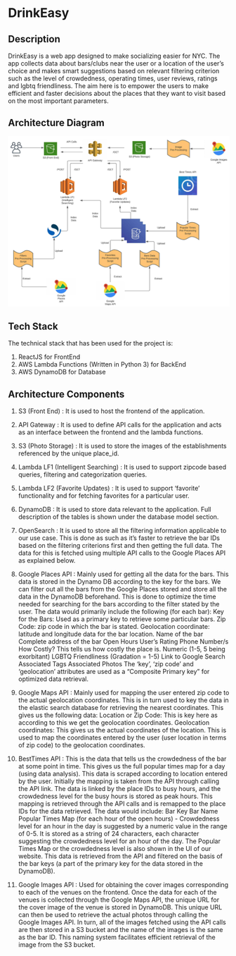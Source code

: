 # DrinkEasy

## Description

DrinkEasy is a web app designed to make socializing easier for NYC. 
The app collects data about bars/clubs near the user or a location of the user’s choice and makes smart suggestions based on relevant filtering criterion such as 
the level of crowdedness, operating times, user reviews, ratings and lgbtq friendliness. The aim here is to empower the users to make efficient and faster decisions about the places that they want to visit based on the most important parameters.

## Architecture Diagram

![Architecture Diagram](drinkeasy-architecture.png)

## Tech Stack

The technical stack that has been used for the project is:
1. ReactJS for FrontEnd
2. AWS Lambda Functions (Written in Python 3) for BackEnd
3. AWS DynamoDB for Database

## Architecture Components

1. S3 (Front End) : It is used to host the frontend of the application. 

2. API Gateway : It is used to define API calls for the application and acts as an interface between the frontend and the lambda functions. 

3. S3 (Photo Storage) : It is used to store the images of the establishments referenced by the unique place_id.

4. Lambda LF1 (Intelligent Searching) : It is used to support zipcode based queries, filtering and categorization queries.

5. Lambda LF2 (Favorite Updates) : It is used to support ‘favorite’ functionality and for fetching favorites for a particular user.

6. DynamoDB : It is used to store data relevant to the application. Full description of the tables is shown under the database model section.

7. OpenSearch : It is used to store all the filtering information applicable to our use case. This is done as such as it’s faster to retrieve the bar IDs based on the filtering criterions first and then getting the full data. The data for this is fetched using multiple API calls to the Google Places API as explained below.

8. Google Places API : Mainly used for getting all the data for the bars. This data is stored in the Dynamo DB according to the key for the bars. We can filter out all the bars from the Google Places stored and store all the data in the DynamoDB beforehand. This is done to optimize the time needed for searching for the bars according to the filter stated by the user. The data would primarily include the following (for each bar):
Key for the Bars: Used as a primary key to retrieve some particular bars.
Zip Code: zip code in which the bar is stated.
Geolocation coordinate: latitude and longitude data for the bar location.
Name of the bar
Complete address of the bar
Open Hours
User’s Rating
Phone Number/s
How Costly? This tells us how costly the place is. Numeric (1-5, 5 being exorbitant)
LGBTQ Friendliness (Gradation = 1-5)
Link to Google Search
Associated Tags
Associated Photos
The ‘key’, ‘zip code’ and ‘geolocation’ attributes are used as a “Composite Primary key” for optimized data retrieval.

9. Google Maps API : Mainly used for mapping the user entered zip code to the actual geolocation coordinates. This is in turn used to key the data in the elastic search database for retrieving the nearest coordinates.
This gives us the following data:
Location or Zip Code: This is key here as according to this we get the geolocation coordinates.
Geolocation coordinates: This gives us the actual coordinates of the location. This is used to map the coordinates entered by the user (user location in terms of zip code) to the geolocation coordinates. 

10. BestTimes API : This is the data that tells us the crowdedness of the bar at some point in time. This gives us the full popular times map for a day (using data analysis). This data is scraped according to location entered by the user. Initially the mapping is taken from the API through calling the API link. The data is linked by the place IDs to busy hours, and the crowdedness level for the busy hours is stored as peak hours. This mapping is retrieved through the API calls and is remapped to the place IDs for the data retrieved. The data would include:
Bar Key
Bar Name
Popular Times Map (for each hour of the open hours) - Crowdedness level for an hour in the day is suggested by a numeric value in the range of 0-5. It is stored as a string of 24 characters, each character suggesting the crowdedness level for an hour of the day.
The Popular Times Map or the crowdedness level is also shown in the UI of our website. This data is retrieved from the API and filtered on the basis of the bar keys (a part of the primary key for the data stored in the DynamoDB).

11. Google Images API : Used for obtaining the cover images corresponding to each of the venues on the frontend. Once the data for each of the venues is collected through the Google Maps API, the unique URL for the cover image of the venue is stored in DynamoDB. This unique URL can then be used to retrieve the actual photos through calling the Google Images API. In turn, all of the images fetched using the API calls are then stored in a S3 bucket and the name of the images is the same as the bar ID. This naming system facilitates efficient retrieval of the image from the S3 bucket. 
